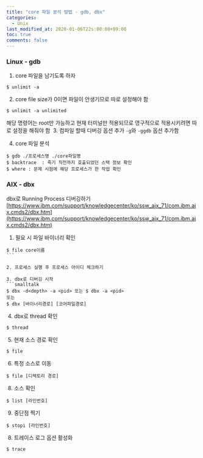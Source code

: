 ```yaml
---
title: "core 파일 분석 방법 - gdb, dbx"
categories:
  - Unix
last_modified_at: 2020-01-06T22s:00:00+09:00
toc: true
comments: false
---
```


### Linux - gdb
1. core 파일을 남기도록 하자     
```smalltalk
$ unlimit -a
```

2. core file size가 0이면 파일이 안생기므로 따로 설정해야 함
```smalltalk
$ unlimit -a unlimited
```
해당 명령어는 root만 가능하고 현재 터미널만 적용되므로 영구적으로 적용시키려면 따로 설정을 해줘야 함
​
3. 컴파일 할때 디버깅 옵션 추가
`-g`와 `-ggdb` 옵션 추가함

4. core 파일 분석
```smalltalk
$ gdb ./프로세스명 ./core파일명
$ backtrace  : 죽기 직전까지 호출되었던 스택 정보 확인
$ where : 문제 시점에 해당 프로세스가 한 작업 확인
```

### AIX - dbx
dbx로 Running Process 디버깅하기
[https://www.ibm.com/support/knowledgecenter/ko/ssw_aix_71/com.ibm.aix.cmds2/dbx.htm](https://www.ibm.com/support/knowledgecenter/ko/ssw_aix_71/com.ibm.aix.cmds2/dbx.htm)


1. 필요 시 파일 바이너리 확인    
```smalltalk
$ file core이름
​```

2. 프로세스 실행 후 프로세스 아이디 체크하기    

3. dbx로 디버깅 시작  
```smalltalk
$ dbx -d<depth> -a <pid> 또는 $ dbx -a <pid>
또는
$ dbx [바이너리경로] [코어파일경로]
```
​
4. dbx로 thread 확인
```smalltalk
$ thread
```
​
5. 현재 소스 경로 확인
```smalltalk
$ file
```
​
6. 특정 소스로 이동
```smalltalk
$ file [디렉토리 경로]
```
​
8. 소스 확인
```smalltalk
$ list [라인번호]
```
​
9. 중단점 찍기
```smalltalk
$ stopi [라인번호]
```
​
8. 트레이스 로그 옵션 활성화
```smalltalk
$ trace
```
